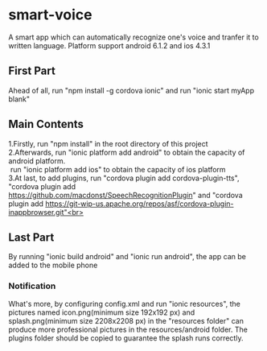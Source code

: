 # smart-voice
A smart app which can automatically recognize one's voice and tranfer it to written language.
Platform support android 6.1.2 and ios 4.3.1

## First Part
Ahead of all, run "npm install -g cordova ionic" and run "ionic start myApp blank"

## Main Contents
1.Firstly, run "npm install" in the root directory of this project<br>
2.Afterwards, run "ionic platform add android" to obtain the capacity of android platform.<br>
&nbsp;run "ionic platform add ios" to obtain the capacity of ios platform<br>
3.At last, to add plugins, run "cordova plugin add cordova-plugin-tts", "cordova plugin add https://github.com/macdonst/SpeechRecognitionPlugin"
  and "cordova plugin add https://git-wip-us.apache.org/repos/asf/cordova-plugin-inappbrowser.git"<br>

## Last Part
By running "ionic build android" and "ionic run android", the app can be added to the mobile phone


### Notification
What's more, by configuring config.xml and run "ionic resources", the pictures named icon.png(minimum size 192x192 px) and splash.png(minimum size 2208x2208 px) in the "resources folder" can
produce more professional pictures in the resources/android folder.
The plugins folder should be copied to guarantee the splash runs correctly.
